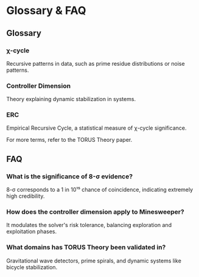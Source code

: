 # Glossary & FAQ

## Glossary

### χ-cycle
Recursive patterns in data, such as prime residue distributions or noise patterns.

### Controller Dimension
Theory explaining dynamic stabilization in systems.

### ERC
Empirical Recursive Cycle, a statistical measure of χ-cycle significance.

For more terms, refer to the TORUS Theory paper.

## FAQ
### What is the significance of 8-σ evidence?
8-σ corresponds to a 1 in 10¹⁵ chance of coincidence, indicating extremely high credibility.

### How does the controller dimension apply to Minesweeper?
It modulates the solver's risk tolerance, balancing exploration and exploitation phases.

### What domains has TORUS Theory been validated in?
Gravitational wave detectors, prime spirals, and dynamic systems like bicycle stabilization.
